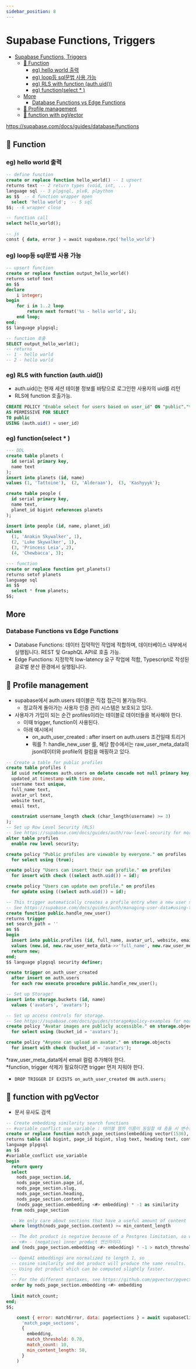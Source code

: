 ```yaml
---
sidebar_position: 8
---
```


# Supabase Functions, Triggers  

- [Supabase Functions, Triggers](#supabase-functions-triggers)
  - [📌 Function](#-function)
    - [eg) hello world 출력](#eg-hello-world-출력)
    - [eg) loop등 sql문법 사용 가능](#eg-loop등-sql문법-사용-가능)
    - [eg) RLS with function (auth.uid())](#eg-rls-with-function-authuid)
    - [eg) function(select \* )](#eg-functionselect--)
  - [More](#more)
    - [Database Functions vs Edge Functions](#database-functions-vs-edge-functions)
  - [📌 Profile management](#-profile-management)
  - [📌 function with pgVector](#-function-with-pgvector)


https://supabase.com/docs/guides/database/functions

## 📌 Function

### eg) hello world 출력  

```sql
-- define function  
create or replace function hello_world() -- 1 upsert
returns text -- 2 return types (void, int, ... )
language sql -- 3 plpgsql, plv8, plpython
as $$  -- 4 function wrapper open  
  select 'hello world';  -- 5 sql 
$$; --6 wrapper close

-- function call
select hello_world();

-- js 
const { data, error } = await supabase.rpc('hello_world')
```

### eg) loop등 sql문법 사용 가능  

```sql
-- upsert function 
create or replace function output_hello_world()
returns setof text 
as $$
declare
    i integer;
begin
    for i in 1..2 loop
        return next format('%s - hello world', i);
    end loop;
end;
$$ language plpgsql;

-- function 호출
SELECT output_hello_world();
-- returns
-- 1 - hello world
-- 2 - hello world
```

### eg) RLS with function (auth.uid())

- auth.uid()는 현재 세션 테이블 정보를 바탕으로 로그인한 사용자의 uid를 리턴   
- RLS에 function 호출가능.  

```sql
CREATE POLICY "Enable select for users based on user_id" ON "public"."todos"
AS PERMISSIVE FOR SELECT
TO public
USING (auth.uid() = user_id)  
```

### eg) function(select * )

```sql  
--- DDL
create table planets (
  id serial primary key,
  name text
);
insert into planets (id, name)
values (1, 'Tattoine'),  (2, 'Alderaan'),  (3, 'Kashyyyk');

create table people (
  id serial primary key,
  name text,
  planet_id bigint references planets
);

insert into people (id, name, planet_id)
values
  (1, 'Anakin Skywalker', 1),
  (2, 'Luke Skywalker', 1),
  (3, 'Princess Leia', 2),
  (4, 'Chewbacca', 3);

--- function
create or replace function get_planets()
returns setof planets
language sql
as $$
  select * from planets;
$$;
```

## More

### Database Functions vs Edge Functions  

- Database Functions: 데이터 집약적인 작업에 적합하며, 데이터베이스 내부에서 실행됩니다. REST 및 GraphQL API로 호출 가능.
- Edge Functions: 지정학적 low-latency 요구 작업에 적합, Typescript로 작성된 글로벌 분산 환경에서 실행됩니다.


## 📌 Profile management  

- supabase에서 auth.users 테이블은 직접 접근이 불가능하다.  
  - 정교하게 돌아가는 사용자 인증 관리 시스템은 보호되고 있다.  
- 사용자가 가입이 되는 순간 profiles이라는 테이블로 데이터들을 복사해야 한다.  
  - 이때 trigger, function이 사용된다.  
  - 아래 예시에서
    - on_auth_user_created : after insert on auth.users 조건일때 트리거  
    - 뭐를 ?: handle_new_user 를, 해당 함수에서는 raw_user_meta_data의 json데이터와 profile의 컬럼을 매핑하고 있다.   

```sql
-- Create a table for public profiles
create table profiles (
  id uuid references auth.users on delete cascade not null primary key,
  updated_at timestamp with time zone,
  username text unique,
  full_name text,
  avatar_url text,
  website text,
  email text,

  constraint username_length check (char_length(username) >= 3)
);
-- Set up Row Level Security (RLS)
-- See https://supabase.com/docs/guides/auth/row-level-security for more details.
alter table profiles
  enable row level security;

create policy "Public profiles are viewable by everyone." on profiles
  for select using (true);

create policy "Users can insert their own profile." on profiles
  for insert with check ((select auth.uid()) = id);

create policy "Users can update own profile." on profiles
  for update using ((select auth.uid()) = id);

-- This trigger automatically creates a profile entry when a new user signs up via Supabase Auth.
-- See https://supabase.com/docs/guides/auth/managing-user-data#using-triggers for more details.
create function public.handle_new_user()
returns trigger
set search_path = ''
as $$
begin
  insert into public.profiles (id, full_name, avatar_url, website, email)
  values (new.id, new.raw_user_meta_data->>'full_name', new.raw_user_meta_data->>'avatar_url', NULL, new.raw_user_meta_data->>'email');
  return new;
end;
$$ language plpgsql security definer;

create trigger on_auth_user_created
  after insert on auth.users
  for each row execute procedure public.handle_new_user();

-- Set up Storage!
insert into storage.buckets (id, name)
  values ('avatars', 'avatars');

-- Set up access controls for storage.
-- See https://supabase.com/docs/guides/storage#policy-examples for more details.
create policy "Avatar images are publicly accessible." on storage.objects
  for select using (bucket_id = 'avatars');

create policy "Anyone can upload an avatar." on storage.objects
  for insert with check (bucket_id = 'avatars');

```

*raw_user_meta_data에서 email 컬럼 추가해야 한다.  
*function, trigger 삭제가 필요하다면 trigger 먼저 지워야 한다.  
- `DROP TRIGGER IF EXISTS on_auth_user_created ON auth.users;`    


## 📌 function with pgVector    

- 문서 유사도 검색  

```sql
-- Create embedding similarity search functions
-- #variable_conflict use_variable : 테이블 열의 이름이 동일할 때 충돌 시 변수를 우선 참조.
create or replace function match_page_sections(embedding vector(1536), match_threshold float, match_count int, min_content_length int)
returns table (id bigint, page_id bigint, slug text, heading text, content text, similarity float)
language plpgsql
as $$
#variable_conflict use_variable
begin
  return query
  select
    nods_page_section.id,
    nods_page_section.page_id,
    nods_page_section.slug,
    nods_page_section.heading,
    nods_page_section.content,
    (nods_page_section.embedding <#> embedding) * -1 as similarity
  from nods_page_section

  -- We only care about sections that have a useful amount of content
  where length(nods_page_section.content) >= min_content_length

  -- The dot product is negative because of a Postgres limitation, so we negate it
  -- <#> - (negative) inner product 연산자이다.  
  and (nods_page_section.embedding <#> embedding) * -1 > match_threshold

  -- OpenAI embeddings are normalized to length 1, so
  -- cosine similarity and dot product will produce the same results.
  -- Using dot product which can be computed slightly faster.
  --
  -- For the different syntaxes, see https://github.com/pgvector/pgvector
  order by nods_page_section.embedding <#> embedding
  
  limit match_count;
end;
$$;
```

```js
    const { error: matchError, data: pageSections } = await supabaseClient.rpc(
      'match_page_sections',
      {
        embedding,
        match_threshold: 0.78,
        match_count: 10,
        min_content_length: 50,
      }
    )
```
